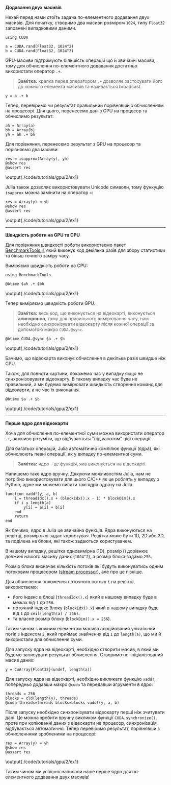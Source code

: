 **Додавання двух масивів**

Нехай перед нами стоїть задача по-елементного додавання двух масивів.
Для початку, створимо два масиви розміром `1024`, типу `Float32` заповнені
випадковими даними.

```julia:./code/tutorials/gpu/2/ex1
using CUDA

a = CUDA.rand(Float32, 1024^2)
b = CUDA.rand(Float32, 1024^2)
```

GPU-масиви підтримують більшість операцій що й звичайні масиви,
тому для обчислення по-елементного додавання достатньо використати оператор
`.+`.

> **Замітка:** крапка перед оператором `.+` дозволяє застосувати його до
> кожного елемента масивів та називається broadcast.

```julia:./code/tutorials/gpu/2/ex1
y = a .+ b
```

Тепер, перевіримо чи результат правильний порівнявши з обчисленням на процесорі.
Для цього, перенесемо дані з GPU на процесор та обчислимо результат:

```julia:./code/tutorials/gpu/2/ex1
ah = Array(a)
bh = Array(b)
yh = ah .+ bh
```

Для порівняння, перенесемо результат з GPU на процесор та порівняємо два масиви:

```julia:./code/tutorials/gpu/2/ex1
res = isapprox(Array(y), yh)
@show res
@assert res
```

\output{./code/tutorials/gpu/2/ex1}

Julia також дозволяє використовувати Unicode символи, тому функуцію `isapprox`
можна замінити на оператор `≈`:

```julia:./code/tutorials/gpu/2/ex1
res = Array(y) ≈ yh
@show res
@assert res
```

\output{./code/tutorials/gpu/2/ex1}

---

**Швидкість роботи на GPU та CPU**

Для порівняння швидкості роботи використаємо пакет
[BenchmarkTools.jl](https://github.com/JuliaCI/BenchmarkTools.jl),
який виконує код декілька разів для збору статистики та більш точного заміру часу.

Виміряємо швидкість роботи на CPU:

```julia:./code/tutorials/gpu/2/ex1
using BenchmarkTools

@btime $ah .+ $bh
```

\output{./code/tutorials/gpu/2/ex1}

Тепер виміряємо швидкість роботи GPU.

> **Замітка:** весь код, що виконується на відеокарті, виконується **асинхронно**,
> тому для правильного вимірювання часу, нам наобхідно синхронізувати відеокарту
> після кожної операції за допомогою макро `CUDA.@sync`.

```julia:./code/tutorials/gpu/2/ex1
@btime CUDA.@sync $a .+ $b
```

\output{./code/tutorials/gpu/2/ex1}

Бачимо, що відеокарта виконує обчислення в декілька разів швидше ніж CPU.

Також, для повноти картини, покажемо час у випадку якщо не синхронізовувати
відеокарту. В такому випадку час буде не правильний, а ми будемо вимірювати
швидкість створення команд для відеокарти, а не час їх виконання.

```julia:./code/tutorials/gpu/2/ex1
@btime $a .+ $b
```

\output{./code/tutorials/gpu/2/ex1}

---

**Перше ядро для відеокарти**

Хоча для обчислення по-елементної суми можна використати оператор `.+`,
важливо розуміти, що відбувається "під капотом" цієї операції.

Для багатьох операцій, Julia автоматично компілює функції (ядра), які обчислюють
певні операції, як у випадку по-елементної суми.

> **Замітка:** ядро - це функція, яка виконується на відеокарті.

Напишемо таке ядро вручну.
Дякуючи можливостям Julia, нам не потрібно використовувати для цього
С/C++ як це роблять у випадку з Python, адже ми можемо писати такі
ядра одразу на Julia.

```julia:./code/tutorials/gpu/2/ex1
function vadd!(y, a, b)
    i = threadIdx().x + (blockIdx().x - 1) * blockDim().x
    if i ≤ length(a)
        y[i] = a[i] + b[i]
    end
    return
end
```

Як бачимо, ядро в Julia це звичайна функція.
Ядра виконуються на решітці, розмір якої задає користувач.
Решітка може бути 1D, 2D або 3D, та поділена на блоки, які також задаються користувачем.

В нашому випадку, решітка одновимірна (1D), розмір її дорівнює довжині
нашого масиву даних (`1024^2`), а розмір блока задамо `256`.

Розмір блока визначає кількість потоків які будуть виконуватись
одним потоковим процесором
([stream processor](https://en.wikipedia.org/wiki/Thread_block_(CUDA_programming))),
але про це пізніше.

Для обчислення положення поточного потоку `i` на решітці, використаємо:

- його індекс в блоці (`threadIdx().x`) який в нашому випадку буде в межах
    від `1` до `256`.
- поточний індекс блоку (`blockIdx().x`) який в нашому випадку буде від `1`
    до `ceil(length(a) / 256)`.
- та власне розмір блоку (`blockDim().x = 256`).

Таким чином з кожним елементом масива асоційований унікальний потік з індексом `i`,
який приймає знайчення від `1` до `length(a)`, що ми й використали для обчислення суми.

Для запуску ядра на відеокарті, необхідно створити масив, в який ми будемо
записувати результат обчислення.
Створимо не-ініціалізований масив даних:

```julia:./code/tutorials/gpu/2/ex1
y = CuArray{Float32}(undef, length(a))
```

Для запуску ядра на відеокарті, необхідно викликати функцію `vadd!`,
попередньо додавши макро `@cuda` та передавши агрументи в ядро:

```julia:./code/tutorials/gpu/2/ex1
threads = 256
blocks = cld(length(y), threads)
@cuda threads=threads blocks=blocks vadd!(y, a, b)
```

Після запуску необхідно синхронізувати відеокарту перші ніж зчитувати дані.
Це можна зробити вручну викликом функції `CUDA.synchronize()`, проте при
копіюванні даних з відеокарти на процесор, синхронізація відбувається автоматично.
Тепер перевіримо результат, порівнявши з обчисленнями зробленими на процесорі:

```julia:./code/tutorials/gpu/2/ex1
res = Array(y) ≈ yh
@show res
@assert res
```

\output{./code/tutorials/gpu/2/ex1}

Таким чином ми успішно написали наше перше ядро для по-елементного
додавання двух масивів!
